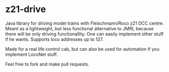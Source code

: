 # z21-drive
Java library for driving model trains with Fleischmann/Roco z21 DCC centre. 
Meant as a lightweight, but less functional alternative to JMRI, because there will be only driving functionallity. One can easily implement other stuff if he wants. Supports loco addresses up to 127.

Made for a real life control cab, but can also be used for automation if you implement LocoNet stuff.

Feel free to fork and make pull requests.
